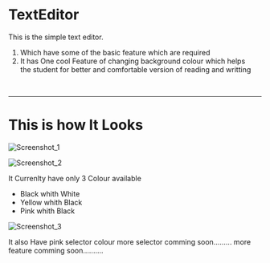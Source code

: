 # TextEditor
This is the simple text editor.<br>
<ol>
  <li> Which have some of the basic feature which are required</li>
  <li> It has One cool Feature of changing background colour which helps<br> 
the student for better and comfortable version of reading and writting</li>
</ol>
<br>

<hr>

# This is how It Looks
![Screenshot_1](https://github.com/ss9324558/TextEditor/assets/115810209/f883f5ff-617d-4f8c-953e-2735c0f58e1d)

![Screenshot_2](https://github.com/ss9324558/TextEditor/assets/115810209/def70b64-3e92-4ae1-a175-751aac2dd8af)

It Currenlty have only 3 Colour available
<ul>
  <li>Black whith White</li>
  <li>Yellow whith Black</li>
  <li>Pink whith Black</li>
</ul>

![Screenshot_3](https://github.com/ss9324558/TextEditor/assets/115810209/17558b83-001a-460d-9328-ee3bc8a7388b)


It also Have pink selector colour
more selector comming soon.........
more feature comming soon..........
